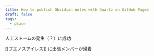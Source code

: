 ```yaml
---
title: How to publish Obsidian notes with Quartz on GitHub Pages
draft: false
tags:
  - place
---
```

人工ストームの発生（？）に成功

[[ブエノスアイレス]] に出張メンバーが帰着
